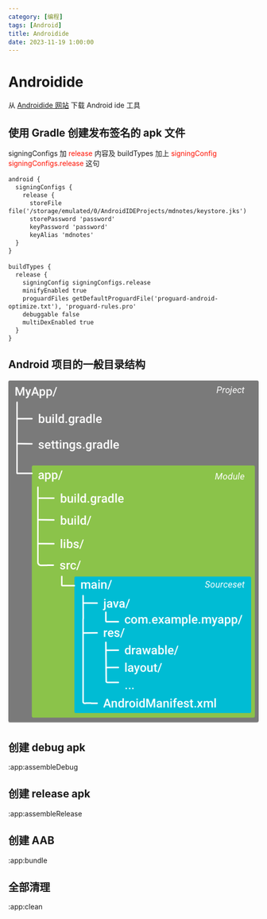 ```yaml
---
category: [编程]
tags: [Android]
title: Androidide
date: 2023-11-19 1:00:00
---
```


<style>
  table {
    width: 100%git clone https://github.com/hkdickyko/hkdickyko.github.io
    }
  td {
    vertical-align: center;
  }
  table.inputT{
    margin: 10px;
    width: auto;
    margin-left: auto;
    margin-right: auto;
    border: none;
  }
  input{
    text-align: center;
    padding: 0px 10px;
  }
  iframe{
    width: 100%;
    display: block;
    border-style:none;
  }
</style>

# Androidide

从 [Androidide 网站](https://androidide.com) 下载 Android ide 工具


## 使用 Gradle 创建发布签名的 apk 文件

signingConfigs 加 <font color="#FF1000">release</font> 内容及 buildTypes 加上 <font color="#FF1000">signingConfig signingConfigs.release</font> 这句

```
android {
  signingConfigs {    
    release {
      storeFile file('/storage/emulated/0/AndroidIDEProjects/mdnotes/keystore.jks')
      storePassword 'password'
      keyPassword 'password'
      keyAlias 'mdnotes'
  }
}

buildTypes {
  release {
    signingConfig signingConfigs.release
    minifyEnabled true
    proguardFiles getDefaultProguardFile('proguard-android-optimize.txt'), 'proguard-rules.pro'
    debuggable false
    multiDexEnabled true
  }
}
```

## Android 项目的一般目录结构

![Alt x](../assets/img/misc/androidide.png)

## 创建 debug apk

:app:assembleDebug

## 创建 release apk

:app:assembleRelease

## 创建 AAB

:app:bundle


## 全部清理

:app:clean